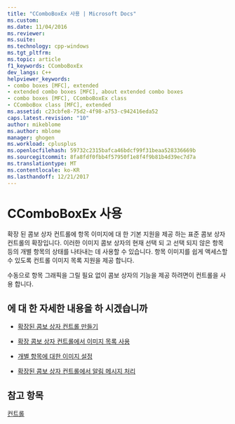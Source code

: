 ```yaml
---
title: "CComboBoxEx 사용 | Microsoft Docs"
ms.custom: 
ms.date: 11/04/2016
ms.reviewer: 
ms.suite: 
ms.technology: cpp-windows
ms.tgt_pltfrm: 
ms.topic: article
f1_keywords: CComboBoxEx
dev_langs: C++
helpviewer_keywords:
- combo boxes [MFC], extended
- extended combo boxes [MFC], about extended combo boxes
- combo boxes [MFC], CComboBoxEx class
- CComboBox class [MFC], extended
ms.assetid: c23cbfe8-75d2-4f98-a753-c942416eda52
caps.latest.revision: "10"
author: mikeblome
ms.author: mblome
manager: ghogen
ms.workload: cplusplus
ms.openlocfilehash: 59732c2315bafca46bdcf99f31beaa528336669b
ms.sourcegitcommit: 8fa8fdf0fbb4f57950f1e8f4f9b81b4d39ec7d7a
ms.translationtype: MT
ms.contentlocale: ko-KR
ms.lasthandoff: 12/21/2017
---
```

# <a name="using-ccomboboxex"></a>CComboBoxEx 사용
확장 된 콤보 상자 컨트롤에 항목 이미지에 대 한 기본 지원을 제공 하는 표준 콤보 상자 컨트롤의 확장입니다. 이러한 이미지 콤보 상자의 현재 선택 되 고 선택 되지 않은 항목 등의 개별 항목의 상태를 나타내는 데 사용할 수 있습니다. 항목 이미지를 쉽게 액세스할 수 있도록 컨트롤 이미지 목록 지원을 제공 합니다.  
  
 수동으로 항목 그래픽을 그릴 필요 없이 콤보 상자의 기능을 제공 하려면이 컨트롤을 사용 합니다.  
  
## <a name="what-do-you-want-to-know-more-about"></a>에 대 한 자세한 내용을 하 시겠습니까  
  
-   [확장된 콤보 상자 컨트롤 만들기](../mfc/creating-an-extended-combo-box-control.md)  
  
-   [확장 콤보 상자 컨트롤에서 이미지 목록 사용](../mfc/using-image-lists-in-an-extended-combo-box-control.md)  
  
-   [개별 항목에 대한 이미지 설정](../mfc/setting-the-images-for-an-individual-item.md)  
  
-   [확장된 콤보 상자 컨트롤에서 알림 메시지 처리](../mfc/processing-notification-messages-in-extended-combo-box-controls.md)  
  
## <a name="see-also"></a>참고 항목  
 [컨트롤](../mfc/controls-mfc.md)


